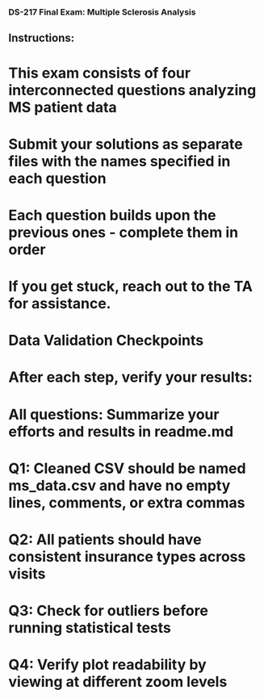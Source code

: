 ### DS-217 Final Exam: Multiple Sclerosis Analysis

## Instructions:

# This exam consists of four interconnected questions analyzing MS patient data
# Submit your solutions as separate files with the names specified in each question
# Each question builds upon the previous ones - complete them in order
# If you get stuck, reach out to the TA for assistance.

# Data Validation Checkpoints
# After each step, verify your results:

# All questions: Summarize your efforts and results in readme.md
# Q1: Cleaned CSV should be named ms_data.csv and have no empty lines, comments, or extra commas
# Q2: All patients should have consistent insurance types across visits
# Q3: Check for outliers before running statistical tests
# Q4: Verify plot readability by viewing at different zoom levels